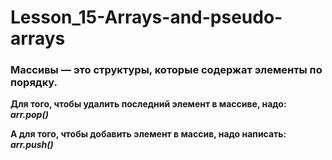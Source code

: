 # Lesson_15-Arrays-and-pseudo-arrays

### Массивы — это структуры, которые содержат элементы по порядку.

**Для того, чтобы удалить последний элемент в массиве, надо: _arr.pop()_**

**А для того, чтобы добавить элемент в массив, надо написать: _arr.push()_**
